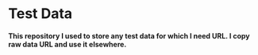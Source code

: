 # Test Data

#### This repository I used to store any test data for which I need URL. I copy raw data URL and use it elsewhere.
